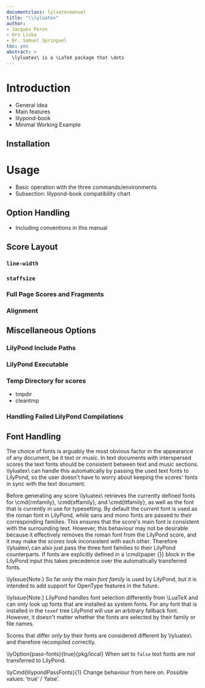 ```yaml
---
documentclass: lyluatexmanual
title: "\\lyluatex"
author:
- Jacques Peron
- Urs Liska
- Br. Samuel Springuel
toc: yes
abstract: >
  \lyluatex\ is a \LaTeX package that \dots
---
```


# Introduction

* General idea
* Main features
* lilypond-book
* Minimal Working Example

## Installation

# Usage

* Basic operation with the three commands/environments
* Subsection: lilypond-book compatibility chart

## Option Handling

* Including conventions in this manual

## Score Layout

### `line-width`

### `staffsize`

### Full Page Scores and Fragments

### Alignment

## Miscellaneous Options

### LilyPond Include Paths

### LilyPond Executable

### Temp Directory for scores

* tmpdir
* cleantmp

### Handling Failed LilyPond Compilations


## Font Handling

The choice of fonts is arguably the most obvious factor in the appearance of any
document, be it text or music.  In text documents with interspersed scores the
text fonts should be consistent between text and music sections. \lyluatex\ can
handle this automatically by passing the used text fonts to LilyPond, so the
user doesn't have to worry about keeping the scores' fonts in sync with the text
document.

Before generating any score \lyluatex\ retrieves the currently defined fonts for
\cmd{rmfamily}, \cmd{sffamily}, and \cmd{ttfamily}, as well as the font that is
currently in use for typesetting.  By default the *current* font is used as the
roman font in LilyPond, while sans and mono fonts are passed to their
corresponding families.  This ensures that the score's main font is consistent
with the surrounding text.  However, this behaviour may not be desirable because
it effectively removes the roman font from the LilyPond score, and it may make
the *scores* look inconsistent with each other.  Therefore \lyluatex\ can also
just pass the three font families to their LilyPond counterparts.  If fonts are
explicitly defined in a \cmd{paper \{\}} block in the LilyPond input this takes
precedence over the automatically transferred fonts.

\lyIssue{Note:} So far only the main *font family* is used by LilyPond, but it is intended to add support for OpenType features in the future.

\lyIssue{Note:} LilyPond handles font selection differently from \LuaTeX and can
only look up fonts that are installed as system fonts. For any font that is
installed in the `texmf` tree LilyPond will use an arbitrary fallback font.
However, it doesn't matter whether the fonts are selected by their family or
file names.

Scores that differ *only* by their fonts are considered different by
\lyluatex\ and therefore recompiled correctly.

\lyOption{pass-fonts}{true}{pkg/local} When set to `false` text fonts are *not*
transferred to LilyPond.

\lyCmd{lilypondPassFonts}{1} Change behaviour from here on. Possible values: ‘true’ / ‘false’.
